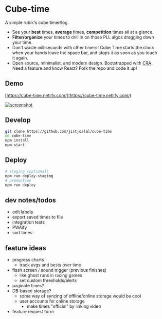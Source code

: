 # Cube-time

A simple rubik's cube timer/log.

- See your **best** times, **average** times, **competition** times all at a glance.
- **Filter/organize** your times to drill in on those PLL algos dragging down your time.
- Don't waste milliseconds with other timers! Cube Time starts the clock when your hands leave the space bar, and stops it as soon as you touch it again.
- Open source, minimalist, and modern design. Bootstrapped with [CRA](https://github.com/facebook/create-react-app). Need a feature and know React? Fork the repo and code it up!

## Demo

[https://cube-time.netlify.com/](https://cube-time.netlify.com/)

[![screenshot](https://i.imgur.com/LXSRAbS.png)](https://cube-time.netlify.com/)

## Develop

```bash
git clone https://github.com/jistjoalal/cube-time
cd cube-time
npm install
npm start
```

## Deploy

```bash
# staging (optional)
npm run deploy-staging
# production
npm run deploy
```

## dev notes/todos

- edit labels
- export saved times to file
- integration tests
- PWAify
- sort times

## feature ideas

- progress charts
  - track avgs and bests over time
- flash screen / sound trigger (previous finishes)
  - like ghost runs in racing games
  - set custom thresholds/alerts
- paginate times?
- DB-based storage?
  - some way of syncing of offline/online storage would be cool
  - user accounts for online storage
    - make times "official" by linking video
- feature request form
